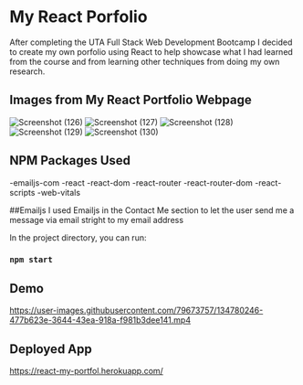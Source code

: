 # My React Porfolio
After completing the UTA Full Stack Web Development Bootcamp I decided to create my own porfolio using React to help showcase what I had learned from the course and from learning other techniques from doing my own research.

## Images from My React Portfolio Webpage
![Screenshot (126)](https://user-images.githubusercontent.com/79673757/134779868-e97eb7f8-da4f-4984-a4af-d95af7f524ec.png)
![Screenshot (127)](https://user-images.githubusercontent.com/79673757/134779871-bd05bb4a-8738-4192-a43c-2cce0b1b2836.png)
![Screenshot (128)](https://user-images.githubusercontent.com/79673757/134779873-75ec4580-b4a1-476d-b217-07ea53e6af41.png)
![Screenshot (129)](https://user-images.githubusercontent.com/79673757/134779875-cefff138-bf86-413d-8375-20c26c2f81fd.png)
![Screenshot (130)](https://user-images.githubusercontent.com/79673757/134779877-ea0528dc-bb4e-4bf3-8832-96d3460f3893.png)

## NPM Packages Used
-emailjs-com
-react
-react-dom
-react-router
-react-router-dom
-react-scripts
-web-vitals

##Emailjs
I used Emailjs in the Contact Me section to let the user send me a message via email stright to my email address

In the project directory, you can run:

### `npm start`

## Demo
https://user-images.githubusercontent.com/79673757/134780246-477b623e-3644-43ea-918a-f981b3dee141.mp4


## Deployed App
https://react-my-portfol.herokuapp.com/


